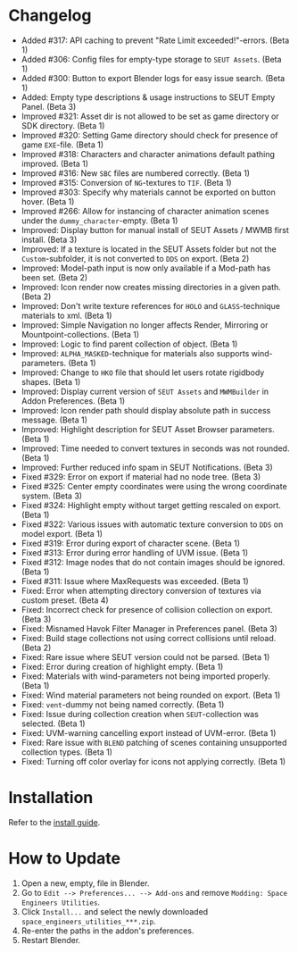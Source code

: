 # Changelog
* Added #317: API caching to prevent "Rate Limit exceeded!"-errors. (Beta 1)
* Added #306: Config files for empty-type storage to `SEUT Assets`. (Beta 1)
* Added #300: Button to export Blender logs for easy issue search. (Beta 1)
* Added: Empty type descriptions & usage instructions to SEUT Empty Panel. (Beta 3)
* Improved #321: Asset dir is not allowed to be set as game directory or SDK directory. (Beta 1)
* Improved #320: Setting Game directory should check for presence of game `EXE`-file. (Beta 1)
* Improved #318: Characters and character animations default pathing improved. (Beta 1)
* Improved #316: New `SBC` files are numbered correctly. (Beta 1)
* Improved #315: Conversion of `NG`-textures to `TIF`. (Beta 1)
* Improved #303: Specify why materials cannot be exported on button hover. (Beta 1)
* Improved #266: Allow for instancing of character animation scenes under the `dummy_character`-empty. (Beta 1)
* Improved: Display button for manual install of SEUT Assets / MWMB first install. (Beta 3)
* Improved: If a texture is located in the SEUT Assets folder but not the `Custom`-subfolder, it is not converted to `DDS` on export. (Beta 2)
* Improved: Model-path input is now only available if a Mod-path has been set. (Beta 2)
* Improved: Icon render now creates missing directories in a given path. (Beta 2)
* Improved: Don't write texture references for `HOLO` and `GLASS`-technique materials to xml. (Beta 1)
* Improved: Simple Navigation no longer affects Render, Mirroring or Mountpoint-collections. (Beta 1)
* Improved: Logic to find parent collection of object. (Beta 1)
* Improved: `ALPHA_MASKED`-technique for materials also supports wind-parameters. (Beta 1)
* Improved: Change to `HKO` file that should let users rotate rigidbody shapes. (Beta 1)
* Improved: Display current version of `SEUT Assets` and `MWMBuilder` in Addon Preferences. (Beta 1)
* Improved: Icon render path should display absolute path in success message. (Beta 1)
* Improved: Highlight description for SEUT Asset Browser parameters. (Beta 1)
* Improved: Time needed to convert textures in seconds was not rounded. (Beta 1)
* Improved: Further reduced info spam in SEUT Notifications. (Beta 3)
* Fixed #329: Error on export if material had no node tree. (Beta 3)
* Fixed #325: Center empty coordinates were using the wrong coordinate system. (Beta 3)
* Fixed #324: Highlight empty without target getting rescaled on export. (Beta 1)
* Fixed #322: Various issues with automatic texture conversion to `DDS` on model export. (Beta 1)
* Fixed #319: Error during export of character scene. (Beta 1)
* Fixed #313: Error during error handling of UVM issue. (Beta 1)
* Fixed #312: Image nodes that do not contain images should be ignored. (Beta 1)
* Fixed #311: Issue where MaxRequests was exceeded. (Beta 1)
* Fixed: Error when attempting directory conversion of textures via custom preset. (Beta 4)
* Fixed: Incorrect check for presence of collision collection on export. (Beta 3)
* Fixed: Misnamed Havok Filter Manager in Preferences panel. (Beta 3)
* Fixed: Build stage collections not using correct collisions until reload. (Beta 2)
* Fixed: Rare issue where SEUT version could not be parsed. (Beta 1)
* Fixed: Error during creation of highlight empty. (Beta 1)
* Fixed: Materials with wind-parameters not being imported properly. (Beta 1)
* Fixed: Wind material parameters not being rounded on export. (Beta 1)
* Fixed: `vent`-dummy not being named correctly. (Beta 1)
* Fixed: Issue during collection creation when `SEUT`-collection was selected. (Beta 1)
* Fixed: UVM-warning cancelling export instead of UVM-error. (Beta 1)
* Fixed: Rare issue with `BLEND` patching of scenes containing unsupported collection types. (Beta 1)
* Fixed: Turning off color overlay for icons not applying correctly. (Beta 1)

# Installation
Refer to the [install guide](https://space-engineers-modding.github.io/modding-reference/tutorials/tools/3d-modelling/seut/setup.html).

# How to Update
1. Open a new, empty, file in Blender.
2. Go to `Edit --> Preferences... --> Add-ons` and remove `Modding: Space Engineers Utilities`.
3. Click `Install...` and select the newly downloaded `space_engineers_utilities_***.zip`.
4. Re-enter the paths in the addon's preferences.
5. Restart Blender.